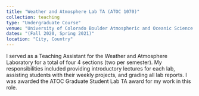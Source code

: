 ```yaml
---
title: "Weather and Atmosphere Lab TA (ATOC 1070)"
collection: teaching
type: "Undergraduate Course"
venue: "University of Colorado Boulder Atmospheric and Oceanic Science Department"
dates: "(Fall 2020, Spring 2021)"
location: "City, Country"
---
```


I served as a Teaching Assistant for the Weather and Atmosphere Laboratory for a total of four 4 sections (two per semester). My responsibilities included providing introductory lectures for each lab, assisting students with their weekly projects, and grading all lab reports. I was awarded the ATOC Graduate Student Lab TA award for my work in this role.
